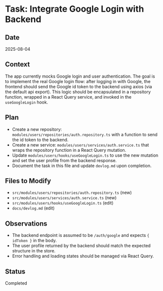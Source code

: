 # Task: Integrate Google Login with Backend

## Date
2025-08-04

## Context
The app currently mocks Google login and user authentication. The goal is to implement the real Google login flow: after logging in with Google, the frontend should send the Google id token to the backend using axios (via the default api export). This logic should be encapsulated in a repository function, wrapped in a React Query service, and invoked in the `useGoogleLogin` hook.

## Plan
- Create a new repository: `modules/users/repositories/auth.repository.ts` with a function to send the id token to the backend.
- Create a new service: `modules/users/services/auth.service.ts` that wraps the repository function in a React Query mutation.
- Update `modules/users/hooks/useGoogleLogin.ts` to use the new mutation and set the user profile from the backend response.
- Document the task in this file and update `devlog.md` upon completion.

## Files to Modify
- `src/modules/users/repositories/auth.repository.ts` (new)
- `src/modules/users/services/auth.service.ts` (new)
- `src/modules/users/hooks/useGoogleLogin.ts` (edit)
- `docs/devlog.md` (edit)

## Observations
- The backend endpoint is assumed to be `/auth/google` and expects `{ idToken }` in the body.
- The user profile returned by the backend should match the expected structure in the store.
- Error handling and loading states should be managed via React Query.

## Status
Completed
